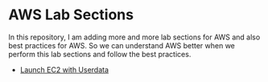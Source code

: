 # AWS Lab Sections
In this repository, I am adding more and more lab sections for AWS and also best practices for AWS. So we can understand AWS better when we perform this lab sections and follow the best practices.

- [Launch EC2 with Userdata](lab_sections/lauching_EC2_with_userdata.md) 
